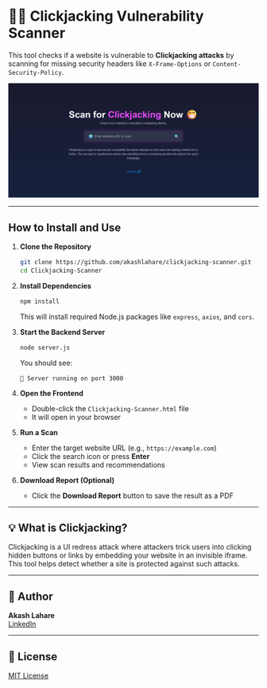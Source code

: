 # 🕵️‍♂️ Clickjacking Vulnerability Scanner

This tool checks if a website is vulnerable to **Clickjacking attacks** by scanning for missing security headers like `X-Frame-Options` or `Content-Security-Policy`.

![Clickjacking Scanner UI](https://github.com/akashlahare/clickjacking-scanner/blob/main/Clickjacking-Scanner.png?raw=true)

---

## How to Install and Use

1. **Clone the Repository**  
   ```bash
   git clone https://github.com/akashlahare/clickjacking-scanner.git
   cd Clickjacking-Scanner
   ```

2. **Install Dependencies**  
   ```bash
   npm install
   ```
   This will install required Node.js packages like `express`, `axios`, and `cors`.

3. **Start the Backend Server**  
   ```bash
   node server.js
   ```
   You should see:  
   ```
   🚀 Server running on port 3000
   ```

4. **Open the Frontend**  
   - Double-click the `Clickjacking-Scanner.html` file  
   - It will open in your browser

5. **Run a Scan**  
   - Enter the target website URL (e.g., `https://example.com`)  
   - Click the search icon or press **Enter**  
   - View scan results and recommendations

6. **Download Report (Optional)**  
   - Click the **Download Report** button to save the result as a PDF

---

## 💡 What is Clickjacking?

Clickjacking is a UI redress attack where attackers trick users into clicking hidden buttons or links by embedding your website in an invisible iframe. This tool helps detect whether a site is protected against such attacks.

---

## 🔗 Author

**Akash Lahare**  
[LinkedIn](https://www.linkedin.com/in/akashlahare/)

---

## 📄 License
 
[MIT License](https://choosealicense.com/licenses/mit/)
